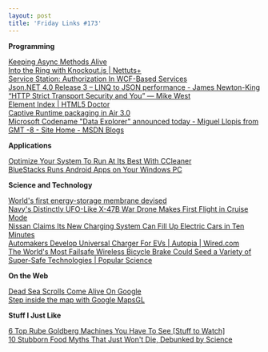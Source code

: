 ```yaml
---
layout: post
title: 'Friday Links #173'
---
```

**Programming**

[Keeping Async Methods Alive](http://blogs.msdn.com/b/pfxteam/archive/2011/10/02/10219048.aspx)   
[Into the Ring with Knockout.js | Nettuts+](http://net.tutsplus.com/sessions/into-the-ring-with-knockout-js/)   
[Service Station: Authorization In WCF-Based Services](http://msdn.microsoft.com/en-us/magazine/cc948343.aspx)   
[Json.NET 4.0 Release 3 – LINQ to JSON performance - James Newton-King](http://james.newtonking.com/archive/2011/10/01/json-net-4-0-release-3-linq-to-json-performance.aspx)   
[“HTTP Strict Transport Security and You” — Mike West](http://mikewest.org/2011/10/http-strict-transport-security-and-you)   
[Element Index | HTML5 Doctor](http://html5doctor.com/element-index/)   
[Captive Runtime packaging in Air 3.0](http://feedproxy.google.com/~r/genisio/~3/d-gIJA1E5ME/)   
[Microsoft Codename "Data Explorer" announced today - Miguel Llopis from GMT -8 - Site Home - MSDN Blogs](http://blogs.msdn.com/b/mllopis/archive/2011/10/12/microsoft-codename-quot-data-explorer-quot-announced-today.aspx)

**Applications**

[Optimize Your System To Run At Its Best With CCleaner](http://feedproxy.google.com/~r/Makeuseof/~3/ayFpt3SqPhg/)   
[BlueStacks Runs Android Apps on Your Windows PC](http://lifehacker.com/5848624/bluestacks-runs-android-apps-on-your-windows-pc)

**Science and Technology**

[World's first energy-storage membrane devised](http://www.sciencedaily.com/releases/2011/09/110929074021.htm)   
[Navy's Distinctly UFO-Like X-47B War Drone Makes First Flight in Cruise Mode](http://www.popsci.com/technology/article/2011-10/navy%E2%80%99s-x-47b-war-drone-flies-wheels-lending-distinctly-ufo-appearance)   
[Nissan Claims Its New Charging System Can Fill Up Electric Cars in Ten Minutes](http://www.popsci.com/cars/article/2011-10/nissan-claims-its-new-charging-system-can-fill-electric-cars-ten-minutes)   
[Automakers Develop Universal Charger For EVs | Autopia | Wired.com](http://www.wired.com/autopia/2011/10/automakers-develop-universal-charger-for-evs/)   
[The World's Most Failsafe Wireless Bicycle Brake Could Seed a Variety of Super-Safe Technologies | Popular Science](http://www.popsci.com/technology/article/2011-10/worlds-most-failsafe-wireless-bicycle-brake-could-seed-variety-super-safe-technologies)

**On the Web**

[Dead Sea Scrolls Come Alive On Google](http://www.npr.org/2011/10/02/140988899/dead-sea-scrolls-come-alive-on-google?ft=1&f=1019)   
[Step inside the map with Google MapsGL](http://feedproxy.google.com/~r/blogspot/MKuf/~3/b_5SR55zoqA/step-inside-map-with-google-mapsgl.html)

**Stuff I Just Like**

[6 Top Rube Goldberg Machines You Have To See [Stuff to Watch]](http://feedproxy.google.com/~r/Makeuseof/~3/6RRZtB8rpoY/)   
[10 Stubborn Food Myths That Just Won't Die, Debunked by Science](http://lifehacker.com/5847591/10-stubborn-food-myths-that-just-wont-die)
